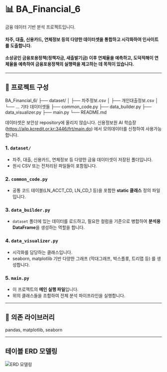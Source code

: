 # 📊 BA_Financial_6

금융 데이터 기반 분석 프로젝트입니다.  
#### 차주, 대출, 신용카드, 연체정보 등의 다양한 데이터셋을 통합하고 시각화하여 인사이트를 도출합니다.
#### 소상공인 금융포용정책(정책자금, 새출발기금) 이후 연체율을 예측하고, 도덕적해이 연체율을 예측하여 금융포용정책의 실행력을 제고하는 데 목적이 있습니다.
---

## 📁 프로젝트 구성

BA_Financial_6/
├── dataset/
│   ├── 차주정보.csv
│   ├── 개인대출정보.csv
│   └── ... 기타 데이터셋들
├── common_code.py
├── data_builder.py
├── data_visualizer.py
├── main.py
└── README.md

데이터셋은 보안상 repository에 올리지 않습니다.
신용정보원 AI 학습장(https://ailp.kcredit.or.kr:3446/frt/main.do) 에서 모의데이터를 신청하여 사용가능합니다.

### 1. `dataset/`
- 차주, 대출, 신용카드, 연체정보 등 다양한 금융 데이터셋이 저장된 폴더입니다.
- 원시 CSV 또는 전처리된 파일들이 포함됩니다.

### 2. `common_code.py`
- 공통 코드 테이블(LN_ACCT_CD, LN_CD_1 등)을 포함한 **static 클래스** 정의 파일입니다.

### 3. `data_builder.py`
- `dataset` 폴더에 있는 데이터를 로드하고, 필요한 컬럼을 기준으로 병합하여 **분석용 DataFrame**을 생성하는 역할을 합니다.

### 4. `data_visualizer.py`
- 시각화를 담당하는 클래스입니다.
- seaborn, matplotlib 기반 다양한 그래프 (막대그래프, 박스플롯, 트리맵 등) 를 생성합니다.

### 5. `main.py`
- 이 프로젝트의 **메인 실행 파일**입니다.
- 위의 클래스들을 조합하여 전체 분석 파이프라인을 실행합니다.

---

## 🔧 의존 라이브러리
pandas, matplotlib, seaborn

---

## 테이블 ERD 모델링 
![ERD 모델링](https://github.com/user-attachments/assets/a17dbd44-6ce3-48ad-b76a-077e48b80de8)

